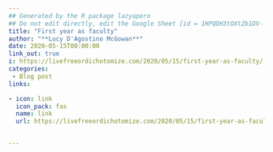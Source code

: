 ```yaml
---
## Generated by the R package lazyapero
## Do not edit directly, edit the Google Sheet [id = 1HPQDH3tOXtZb1DV--8wR9CKAzUz5aywWc2vM3OQ5SrU]
title: "First year as faculty"
author: "**Lucy D'Agostino McGowan**"
date: 2020-05-15T00:00:00
link_out: true
i: https://livefreeordichotomize.com/2020/05/15/first-year-as-faculty/
categories:
 - Blog post
links:

- icon: link
  icon_pack: fas
  name: link
  url: https://livefreeordichotomize.com/2020/05/15/first-year-as-faculty/


---
```




